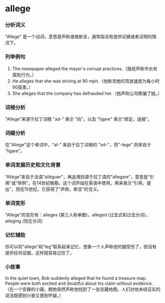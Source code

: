 # allege

### 分析词义

  

"Allege" 是一个动词，意思是声称或者断言，通常指没有提供证据或者证明的情况下。

  

### 列举例句

  

1.  The newspaper alleged the mayor's corrupt practices.（报纸声称市长有腐败行为。）
2.  He alleges that she was driving at 90 mph.（他断言她的驾驶速度为每小时90英里。）
3.  She alleges that the company has defrauded her.（她声称公司欺骗了她。）

  

### 词根分析

  

"Allege"来源于拉丁词根 "ad-" 表示 “向”，以及 "ligare" 表示“绑定，连接”。

  

### 词缀分析

  

在"Allege"这个单词中，"al-" 来自于拉丁词根的 "ad-"，而"-lege" 则来自于 “ligare”。

  

### 单词发展历史和文化背景

  

“Allege”来自于法语"alléguer"，再追溯则源于拉丁语的"allegare"，意思是“引用”或“举例”。在14世纪晚期，这个词开始在英语中使用，用来表示“引用，提出”，而在15世纪，它获得了“声称，断言”的含义。

  

### 单词变形

  

"Allege"的变形有：alleges (第三人称单数)，alleged (过去式和过去分词)，alleging (现在分词）

  

### 记忆辅助

  

你可以将"allege"和"leg"联系起来记忆，想象一个人声称他的腿受伤了，但没有提供任何证据，这样就容易记住了。

  

### 小故事

  

In the quiet town, Bob suddenly alleged that he found a treasure map. People were both excited and doubtful about his claim without evidence.  
（在一个安静的小镇，鲍勃突然声称他找到了一张宝藏地图。人们对他未经证实的说法既感到兴奋又感到怀疑。）
